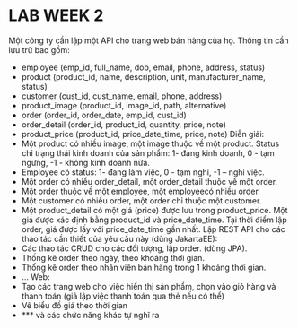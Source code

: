 # LAB WEEK 2
Một công ty cần lập một API cho trang web bán hàng của họ. Thông tin cần lưu trữ bao gồm:
- employee (emp_id, full_name, dob, email, phone, address, status)
- product (product_id, name, description, unit, manufacturer_name, status)
- customer (cust_id, cust_name, email, phone, address)
- product_image (product_id, image_id, path, alternative)
- order (order_id, order_date, emp_id, cust_id)
- order_detail (order_id, product_id, quantity, price, note)
- product_price (product_id, price_date_time, price, note)
Diễn giải:
- Một product có nhiều image, một image thuộc về một product. Status chỉ trạng thái kinh 
doanh của sản phẩm: 1- đang kinh doanh, 0 - tạm ngưng, -1 - không kinh doanh nữa.
- Employee có status: 1- đang làm việc, 0 - tạm nghỉ, -1 – nghỉ việc.
- Một order có nhiều order_detail, một order_detail thuộc về một order.
- Một order thuộc về một employee, một employeecó nhiều order.
- Một customer có nhiều order, một order chỉ thuộc một customer.
- Một product_detail có một giá (price) được lưu trong product_price. Một giá được xác định 
bằng product_id và price_date_time. Tại thời điểm lập order, giá được lấy với 
price_date_time gần nhất.
Lập REST API cho các thao tác cần thiết của yêu cầu này (dùng JakartaEE):
- Các thao tác CRUD cho các đối tượng, lập order. (dùng JPA).
- Thống kê order theo ngày, theo khoảng thời gian.
- Thống kê order theo nhân viên bán hàng trong 1 khoảng thời gian.
- …
Web:
- Tạo các trang web cho việc hiển thị sản phẩm, chọn vào giỏ hàng và thanh toán (giả lập 
việc thanh toán qua thẻ nếu có thể)
- Vẽ biểu đồ giá theo thời gian
- *** và các chức năng khác tự nghĩ ra

